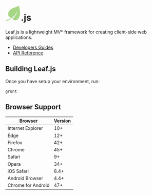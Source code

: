 # ![logo](docs/images/logo.jpg).js

Leaf.js is a lightweight MV* framework for creating client-side web applications. 

* [Developers Guides](docs/guides.md)
* [API Reference](docs/api.md)

## Building Leaf.js

Once you have setup your environment, run:

    grunt

## Browser Support

| Browser            | Version |
| ------------------ | ------- |
| Internet Explorer  | 10+     |
| Edge               | 12+     |
| Firefox            | 42+     |
| Chrome             | 45+     |
| Safari             | 9+      |
| Opera              | 34+     |
| iOS Safari         | 8.4+    |
| Android Browser    | 4.4+    |
| Chrome for Android | 47+     |
